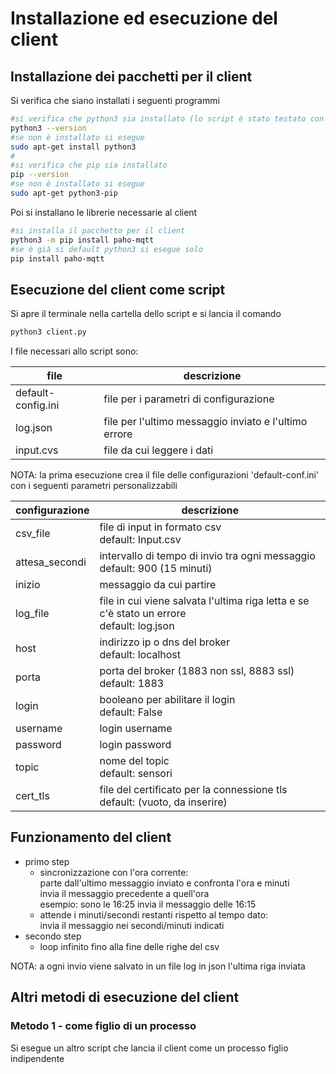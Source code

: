 <!-- versione del 01-09-2023 -->

# Installazione ed esecuzione del client

## Installazione dei pacchetti per il client
Si verifica che siano installati i seguenti programmi
```bash
#si verifica che python3 sia installato (lo script è stato testato con python 3.6 e 3.11)
python3 --version
#se non è installato si esegue
sudo apt-get install python3
#
#si verifica che pip sia installato
pip --version
#se non è installato si esegue
sudo apt-get python3-pip
```
Poi si installano le librerie necessarie al client
```bash
#si installa il pacchetto per il client
python3 -m pip install paho-mqtt
#se è già si default python3 si esegue solo
pip install paho-mqtt
```

## Esecuzione del client come script
Si apre il terminale nella cartella dello script e si lancia il comando
```bash
python3 client.py
```
I file necessari allo script sono:

| file               | descrizione                                           |
|--------------------|-------------------------------------------------------|
| default-config.ini | file per i parametri di configurazione                |
| log.json           | file per l'ultimo messaggio inviato e l'ultimo errore |
| input.cvs          | file da cui leggere i dati                            |

NOTA: la prima esecuzione crea il file delle configurazioni 'default-conf.ini' 
con i seguenti parametri personalizzabili

| configurazione | descrizione                                                                                   |
|----------------|-----------------------------------------------------------------------------------------------|
| csv_file       | file di input in formato csv <br> default: Input.csv                                          |
| attesa_secondi | intervallo di tempo di invio tra ogni messaggio <br> default: 900 (15 minuti)                 |
| inizio         | messaggio da cui partire                                                                      |
| log_file       | file in cui viene salvata l'ultima riga letta e se c'è stato un errore <br> default: log.json |
| host           | indirizzo ip o dns del broker <br> default: localhost                                         |
| porta          | porta del broker (1883 non ssl, 8883 ssl)<br> default: 1883                                   |
| login          | booleano per abilitare il login <br> default: False                                           |
| username       | login username                                                                                |
| password       | login password                                                                                |
| topic          | nome del topic <br> default: sensori                                                          |
| cert_tls       | file del certificato per la connessione tls <br> default: (vuoto, da inserire)                |



## Funzionamento del client
- primo step
    - sincronizzazione con l'ora corrente:<br>
      parte dall'ultimo messaggio inviato e confronta l'ora e minuti<br>
      invia il messaggio precedente a quell'ora<br>
      esempio: sono le 16:25 invia il messaggio delle 16:15
    - attende i minuti/secondi restanti rispetto al tempo dato:<br>
      invia il messaggio nei secondi/minuti indicati
- secondo step
    - loop infinito fino alla fine delle righe del csv

NOTA: a ogni invio viene salvato in un file log in json l'ultima riga inviata

## Altri metodi di esecuzione del client
### Metodo 1 - come figlio di un processo
Si esegue un altro script che lancia il client come un processo figlio indipendente


